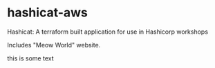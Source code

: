 # hashicat-aws
Hashicat: A terraform built application for use in Hashicorp workshops

Includes "Meow World" website.

this is some text

